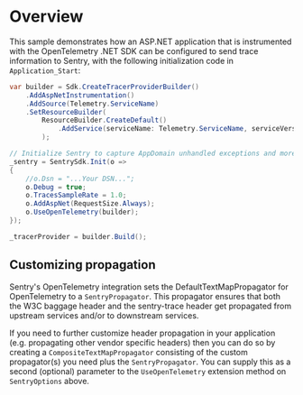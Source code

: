 # Overview

This sample demonstrates how an ASP.NET application that is instrumented with the OpenTelemetry .NET SDK can be 
configured to send trace information to Sentry, with the following initialization code in `Application_Start`:

```csharp
var builder = Sdk.CreateTracerProviderBuilder()
    .AddAspNetInstrumentation()
    .AddSource(Telemetry.ServiceName)
    .SetResourceBuilder(
        ResourceBuilder.CreateDefault()
            .AddService(serviceName: Telemetry.ServiceName, serviceVersion: "1.0.0")
        );

// Initialize Sentry to capture AppDomain unhandled exceptions and more.
_sentry = SentrySdk.Init(o =>
{
    //o.Dsn = "...Your DSN...";
    o.Debug = true;
    o.TracesSampleRate = 1.0;
    o.AddAspNet(RequestSize.Always);
    o.UseOpenTelemetry(builder);
});

_tracerProvider = builder.Build();
```

## Customizing propagation

Sentry's OpenTelemetry integration sets the DefaultTextMapPropagator for OpenTelemetry to a `SentryPropagator`. This 
propagator ensures that both the W3C baggage header and the sentry-trace header get propagated from upstream services 
and/or to downstream services. 

If you need to further customize header propagation in your application (e.g. propagating other vendor specific headers)
then you can do so by creating a `CompositeTextMapPropagator` consisting of the custom propagator(s) you need plus the
`SentryPropagator`. You can supply this as a second (optional) parameter to the `UseOpenTelemetry` extension method 
on `SentryOptions` above.
